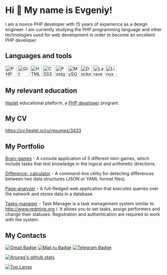 Hi 👋 My name is Evgeniy!
========================

I am a novice PHP developer with 15 years of experience as a design engineer. I am currently studying the PHP programming language and other technologies used for web development in order to become an excellent PHP developer.

## Languages and tools


<p align="left">
  <a href="https://www.php.net/" target="_blank" rel="noreferrer"><img src="https://raw.githubusercontent.com/danielcranney/readme-generator/main/public/icons/skills/php-colored.svg" width="36" height="36" alt="PHP" /></a>
  <a href="https://git-scm.com/" target="_blank" rel="noreferrer"><img src="https://raw.githubusercontent.com/danielcranney/readme-generator/main/public/icons/skills/git-colored.svg" width="36" height="36" alt="Git" /></a>
  <a href="https://developer.mozilla.org/en-US/docs/Glossary/HTML5" target="_blank" rel="noreferrer"><img src="https://raw.githubusercontent.com/danielcranney/readme-generator/main/public/icons/skills/html5-colored.svg" width="36" height="36" alt="HTML5" /></a>
  <a href="https://www.w3.org/TR/CSS/#css" target="_blank" rel="noreferrer"><img src="https://raw.githubusercontent.com/danielcranney/readme-generator/main/public/icons/skills/css3-colored.svg" width="36" height="36" alt="CSS3" /></a>  
  <a href="https://www.postgresql.org/" target="_blank" rel="noreferrer"><img src="https://raw.githubusercontent.com/danielcranney/readme-generator/main/public/icons/skills/postgresql-colored.svg" width="36" height="36" alt="PostgreSQL" /></a>
  <a href="https://www.mysql.com/" target="_blank" rel="noreferrer"><img src="https://raw.githubusercontent.com/danielcranney/readme-generator/main/public/icons/skills/mysql-colored.svg" width="36" height="36" alt="MySQL" /></a>
  <a href="https://www.docker.com/" target="_blank" rel="noreferrer"><img src="https://raw.githubusercontent.com/danielcranney/readme-generator/main/public/icons/skills/docker-colored.svg" width="36" height="36" alt="Docker" /></a>
  <a href="https://laravel.com/" target="_blank" rel="noreferrer"><img src="https://raw.githubusercontent.com/danielcranney/readme-generator/main/public/icons/skills/laravel-colored.svg" width="36" height="36" alt="Laravel" /></a>
  <a href="https://www.linux.org" target="_blank" rel="noreferrer"><img src="https://raw.githubusercontent.com/danielcranney/readme-generator/main/public/icons/skills/linux-colored.svg" width="36" height="36" alt="Linux" /></a>
</p>

## My relevant education

[Hexlet](https://ru.hexlet.io/u/kadykov_e_v)  educational platform, a [PHP developer](https://ru.hexlet.io/programs/php) program.

## My CV

https://cv.hexlet.io/ru/resumes/3433

## My Portfolio

[Brain-games](https://github.com/kadykovev/brain-games ) - A console application of 5 different mini-games, which include tasks that test knowledge in the logical and arithmetic directions.

[Difference- calculator](https://github.com/kadykovev/difference-calculator ) - A command-line utility for detecting differences between two data structures (JSON or YAML format files).

[Page-analyzer](https://github.com/kadykovev/page-analyzer ) - A full-fledged web application that executes queries over the network and stores data in a database.

[Tasks-manager](https://github.com/kadykovev/tasks-manager) - Task Manager is a task management system similar to http://www.redmine.org /. It allows you to set tasks, assign performers and change their statuses. Registration and authentication are required to work with the system.

## My Contacts
<p>
  <a href="mailto:evgeniykadykov1983@gmail.com"><img src="https://img.shields.io/badge/-Gmail-c14438?style=for-the-badge&logo=Gmail&logoColor=white" alt="Gmail Badge"></a>
    <a href="mailto:kadykov_e_v@mail.ru"><img src="https://img.shields.io/badge/-@mail.ru-2162f0?style=for-the-badge&logoColor=white" alt="Mail.ru Badge"></a>
  <a href="https://t.me/kadykov_e_v"><img src="https://img.shields.io/badge/-telegram-0088cc?style=for-the-badge&logo=telegram&logoColor=white" alt="Telegram Badge"></a>
</p>

[![Anurag's github stats](https://github-readme-stats.vercel.app/api?username=kadykovev&show_icons=true)](https://github.com/kadykovev)

[![Top Langs](https://github-readme-stats.vercel.app/api/top-langs/?username=kadykovev&layout=compact)](https://github.com/anuraghazra/github-readme-stats)

